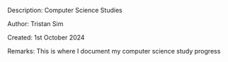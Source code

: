 
Description: Computer Science Studies

Author: Tristan Sim 

Created: 1st October 2024

Remarks: This is where I document my computer science study progress

